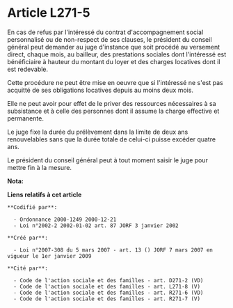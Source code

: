 # Article L271-5

En cas de refus par l'intéressé du contrat d'accompagnement social personnalisé ou de non-respect de ses clauses, le
président du conseil général peut demander au juge d'instance que soit procédé au versement direct, chaque mois, au bailleur,
des prestations sociales dont l'intéressé est bénéficiaire à hauteur du montant du loyer et des charges locatives dont il est
redevable.

Cette procédure ne peut être mise en oeuvre que si l'intéressé ne s'est pas acquitté de ses obligations locatives depuis au
moins deux mois.

Elle ne peut avoir pour effet de le priver des ressources nécessaires à sa subsistance et à celle des personnes dont il
assume la charge effective et permanente.

Le juge fixe la durée du prélèvement dans la limite de deux ans renouvelables sans que la durée totale de celui-ci puisse
excéder quatre ans.

Le président du conseil général peut à tout moment saisir le juge pour mettre fin à la mesure.

**Nota:**



**Liens relatifs à cet article**

	**Codifié par**:

	  - Ordonnance 2000-1249 2000-12-21
	  - Loi n°2002-2 2002-01-02 art. 87 JORF 3 janvier 2002

	**Créé par**:

	  - Loi n°2007-308 du 5 mars 2007 - art. 13 () JORF 7 mars 2007 en vigueur le 1er janvier 2009

	**Cité par**:

	  - Code de l'action sociale et des familles - art. D271-2 (VD)
	  - Code de l'action sociale et des familles - art. L271-8 (V)
	  - Code de l'action sociale et des familles - art. R271-6 (VD)
	  - Code de l'action sociale et des familles - art. R271-7 (V)

